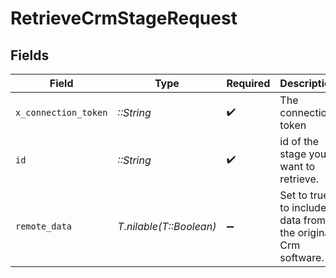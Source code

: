 # RetrieveCrmStageRequest


## Fields

| Field                                                       | Type                                                        | Required                                                    | Description                                                 | Example                                                     |
| ----------------------------------------------------------- | ----------------------------------------------------------- | ----------------------------------------------------------- | ----------------------------------------------------------- | ----------------------------------------------------------- |
| `x_connection_token`                                        | *::String*                                                  | :heavy_check_mark:                                          | The connection token                                        |                                                             |
| `id`                                                        | *::String*                                                  | :heavy_check_mark:                                          | id of the stage you want to retrieve.                       | 801f9ede-c698-4e66-a7fc-48d19eebaa4f                        |
| `remote_data`                                               | *T.nilable(T::Boolean)*                                     | :heavy_minus_sign:                                          | Set to true to include data from the original Crm software. | false                                                       |